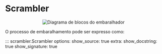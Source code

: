 # Scrambler

<p align="center" class="image-container">
  <img src="../assets/embaralhador.png" alt="Diagrama de blocos do embaralhador" class="responsive-image">
</p>

O processo de embaralhamento pode ser expresso como:

::: scrambler.Scrambler
    options:
        show_source: true
        extra:
            show_docstring: true
            show_signature: true
